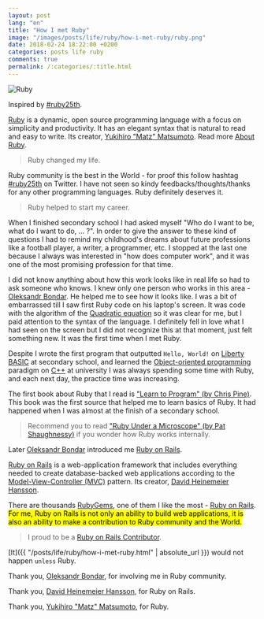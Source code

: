 ```yaml
---
layout: post
lang: "en"
title: "How I met Ruby"
image: "/images/posts/life/ruby/how-i-met-ruby/ruby.png"
date: 2018-02-24 18:22:00 +0200
categories: posts life ruby
comments: true
permalink: /:categories/:title.html
---
```


<div class="picture">
  <img src="{{ "/images/posts/life/ruby/how-i-met-ruby/ruby160x160.png" | absolute_url }}" title="Ruby">
</div>

Inspired by [#ruby25th](https://twitter.com/hashtag/ruby25th).

[Ruby](https://www.ruby-lang.org) is a dynamic, open source programming language with a focus on simplicity and productivity. It has an elegant syntax that is natural to read and easy to write.
Its creator, [Yukihiro "Matz" Matsumoto](https://twitter.com/yukihiro_matz).
Read more [About Ruby](https://www.ruby-lang.org/en/about).

> Ruby changed my life.

Ruby community is the best in the World - for proof this follow hashtag [#ruby25th](https://twitter.com/hashtag/ruby25th) on Twitter.
I have not seen so kindy feedbacks/thoughts/thanks for any other programming languages.
Ruby definitely deserves it.

> Ruby helped to start my career.

When I finished secondary school I had asked myself "Who do I want to be, what do I want to do, ... ?".
In order to give the answer to these kind of questions I had to remind my childhood's dreams about future professions like a football player, a writer, a programmer, etc.
I stopped at the last one because I always was interested in "how does computer work", and it was one of the most promising profession for that time.

I did not know anything about how this work looks like in real life so had to ask someone who knows.
I knew only one person who works in this area - [Oleksandr Bondar](https://medium.com/@kiosan).
He helped me to see how it looks like.
I was a bit of embarrassed till I saw first Ruby code on his laptop's screen.
It was code with the algorithm of the [Quadratic equation](https://en.wikipedia.org/wiki/Quadratic_equation) so it was clear for me, but I paid attention to the syntax of the language.
I definitely fell in love what I had seen on the screen but I did not recognize this at that moment, just felt something new.
It was the first time when I met Ruby.

Despite I wrote the first program that outputted `Hello, World!` on [Liberty BASIC](http://libertybasic.com) at secondary school, and learned the [Object-oriented programming](https://en.wikipedia.org/wiki/Object-oriented_programming) paradigm on [C++](https://isocpp.org) at university I was always spending some time with Ruby, and each next day, the practice time was increasing.

The first book about Ruby that I read is ["Learn to Program" (by Chris Pine)](https://pine.fm/LearnToProgram).
This book was the first source that helped me to learn basics of Ruby.
It had happened when I was almost at the finish of a secondary school.

> Recommend you to read ["Ruby Under a Microscope" (by Pat Shaughnessy)](http://patshaughnessy.net/ruby-under-a-microscope) if you wonder how Ruby works internally.

Later [Oleksandr Bondar](https://medium.com/@kiosan) introduced me [Ruby on Rails](http://rubyonrails.org).

[Ruby on Rails](https://github.com/rails/rails/blob/master/README.md) is a web-application framework that includes everything needed to create database-backed web applications according to the [Model-View-Controller (MVC)](http://en.wikipedia.org/wiki/Model-view-controller) pattern.
Its creator, [David Heinemeier Hansson](https://twitter.com/dhh).

There are thousands [RubyGems](https://rubygems.org), one of them I like the most - [Ruby on Rails](https://rubygems.org/gems/rails).
<mark>For me, Ruby on Rails is not only an ability to build web applications, it is also an ability to make a contribution to Ruby community and the World.</mark>

> I proud to be a [Ruby on Rails Contributor](http://contributors.rubyonrails.org/contributors/bogdanvlviv/commits).

[It]({{ "/posts/life/ruby/how-i-met-ruby.html" | absolute_url }}) would not happen `unless` Ruby.

Thank you, [Oleksandr Bondar](https://medium.com/@kiosan), for involving me in Ruby community.

Thank you, [David Heinemeier Hansson](https://twitter.com/dhh), for Ruby on Rails.

Thank you, [Yukihiro "Matz" Matsumoto](https://twitter.com/yukihiro_matz), for Ruby.
